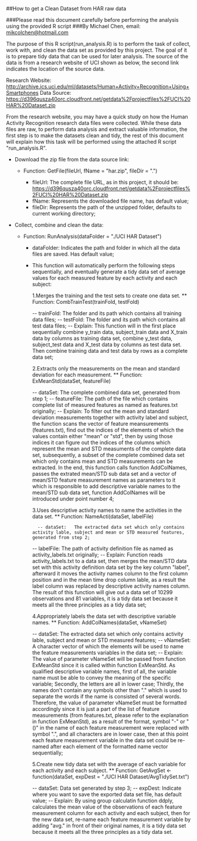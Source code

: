 ##How to get a Clean Dataset from HAR raw data

###Please read this document carefully before performing the analysis using the provided R script
###By Michael Chen, email: mikcolchen@hotmail.com

The purpose of this R script(run_analysis.R) is to perform the task of collect, work with, and clean the data set as provided by this project. The goal of it is to prepare tidy data that can be used for later analysis. The source of the data is from a research website of UCI shown as below, the second link indicates the location of the source data.

Research Website: http://archive.ics.uci.edu/ml/datasets/Human+Activity+Recognition+Using+Smartphones
Data Source: https://d396qusza40orc.cloudfront.net/getdata%2Fprojectfiles%2FUCI%20HAR%20Dataset.zip

From the research website, you may have a quick study on how the Human Activity Recognition research data files were collected. While these data files are raw, to perform data analysis and extract valuable information, the first step is to make the datasets clean and tidy, the rest of this document will explain how this task will be performed using the attached R script "run_analysis.R".


* Download the zip file from the data source link:

	- Function: GetFile(fileUrl, fName = "har.zip", fileDir = ".")
	
	  * fileUrl: The complete file URL, as in this project, it should be:
	             https://d396qusza40orc.cloudfront.net/getdata%2Fprojectfiles%2FUCI%20HAR%20Dataset.zip
	  * fName:   Represents the downloaded file name, has default value;
	  * fileDir: Represents the path of the unzipped folder, defaults to current working directory;
	
* Collect, combine and clean the data:
	
	- Function: RunAnalysis(dataFolder = "./UCI HAR Dataset")

	  * dataFolder: Indicates the path and folder in which all the data files are saved. Has default value;
	  * This function will automatically perform the following steps sequentially, and eventually generate a tidy data set of average values for each measured feature by each activity and each subject:

	    1.Merges the training and the test sets to create one data set.
		** Function: CombTrainTest(trainFold, testFold)
		
		  -- trainFold: The folder and its path which contains all training data files;
		  -- testFold:  The folder and its path which contains all test data files;
		  -- Explain:   This function will in the first place sequentially combine y_train data, subject_train data and X_train data by columns as training data set, combine y_test data, subject_test data and X_test data by columns as test data set. Then combine training data and test data by rows as a complete data set;

	    2.Extracts only the measurements on the mean and standard deviation for each measurement.
		** Function: ExMeanStd(dataSet, featureFile)

		  -- dataSet:     The complete combined data set, generated from step 1;
		  -- featureFile: The path of the file which contains complete list of measured features as named as features.txt originally;
		  -- Explain:     To filter out the mean and standard deviation measurements together with activity label and subject, the function scans the vector of feature meansurements (features.txt), find out the indices of the elements of which the values contain either "mean" or "std", then by using those indices it can figure out the indices of the columns which represent the mean and STD measuments of the complete data set, subsequently, a subset of the complete combined data set which only contains mean and STD measurements can be extracted. In the end, this function calls function AddColNames, passes the extrated mean/STD sub data set and a vector of mean/STD feature measurement names as parameters to it which is responsible to add descriptive variable names to the mean/STD sub data set, function AddColNames will be introduced under point number 4;

	    3.Uses descriptive activity names to name the activities in the data set.
		** Function: NameActi(dataSet, labelFile)

      		  -- dataSet:   The extracted data set which only contains activity lable, subject and mean or STD measured features, generated from step 2;
		  -- labelFile: The path of activity definition file as named as activity_labels.txt originally;
		  -- Explain:   Function reads activity_labels.txt to a data set, then merges the mean/STD data set with this activity definition data set by the key column "label", afterward it moves the activity names column to the first column position and in the mean time drop column lable, as a result the label column was replaced by descriptive activity names column. The result of this function will give out a data set of 10299 observations and 81 variables, it is a tidy data set because it meets all the three principles as a tidy data set;

	    4.Appropriately labels the data set with descriptive variable names.
		** Function: AddColNames(dataSet, vNameSet)

		  -- dataSet:  The extracted data set which only contains activity lable, subject and mean or STD measured features;
		  -- vNameSet: A character vector of which the elements will be used to name the feature measurements variables in the data set;
		  -- Explain:  The value of parameter vNameSet will be passed from function ExMeanStd since it is called within function ExMeanStd. As qualified descriptive variable names, first of all, the variable name must be able to convey the meaning of the specific variable; Secondly, the letters are all in lower case; Thirdly, the names don't contain any symbols other than "." which is used to separate the words if the name is consisted of several words. Therefore, the value of parameter vNameSet must be formatted accordingly since it is just a part of the list of feature measurements (from features.txt, please refer to the explanation in function ExMeanStd), as a result of the format, symbol "-" or "()" in the name of each feature measurement were replaced with symbol ".", and all characters are in lower case, then at this point each feature measurement variable in the data set could be re-named after each element of the formatted name vector sequentially;

	    5.Create new tidy data set with the average of each variable for each activity and each subject. 
		** Function: GetAvgSet <- function(dataSet, expDest = "./UCI HAR Dataset/AvgTidySet.txt")
		
		  -- dataSet: Data set generated by step 3;
		  -- expDest: Indicate where you want to save the exported data set file, has default value;
		  -- Explain: By using group calculatin function ddply, calculates the mean value of the observations of each feature measurement column for each activity and each subject, then for the new data set, re-name each feature measurement variable by adding "avg." in front of their original names, it is a tidy data set because it meets all the three principles as a tidy data set.


